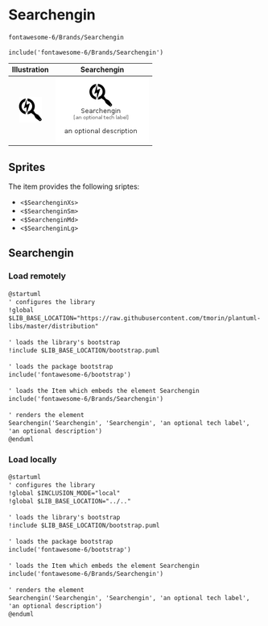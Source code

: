 # Searchengin


```text
fontawesome-6/Brands/Searchengin
```

```text
include('fontawesome-6/Brands/Searchengin')
```



| Illustration | Searchengin |
| :---: | :---: |
| ![illustration for Illustration](../../fontawesome-6/Brands/Searchengin.png) | ![illustration for Searchengin](../../fontawesome-6/Brands/Searchengin.Local.png) |



## Sprites
The item provides the following sriptes:

- `<$SearchenginXs>`
- `<$SearchenginSm>`
- `<$SearchenginMd>`
- `<$SearchenginLg>`





## Searchengin

### Load remotely
```plantuml
@startuml
' configures the library
!global $LIB_BASE_LOCATION="https://raw.githubusercontent.com/tmorin/plantuml-libs/master/distribution"

' loads the library's bootstrap
!include $LIB_BASE_LOCATION/bootstrap.puml

' loads the package bootstrap
include('fontawesome-6/bootstrap')

' loads the Item which embeds the element Searchengin
include('fontawesome-6/Brands/Searchengin')

' renders the element
Searchengin('Searchengin', 'Searchengin', 'an optional tech label', 'an optional description')
@enduml
```

### Load locally
```plantuml
@startuml
' configures the library
!global $INCLUSION_MODE="local"
!global $LIB_BASE_LOCATION="../.."

' loads the library's bootstrap
!include $LIB_BASE_LOCATION/bootstrap.puml

' loads the package bootstrap
include('fontawesome-6/bootstrap')

' loads the Item which embeds the element Searchengin
include('fontawesome-6/Brands/Searchengin')

' renders the element
Searchengin('Searchengin', 'Searchengin', 'an optional tech label', 'an optional description')
@enduml
```

